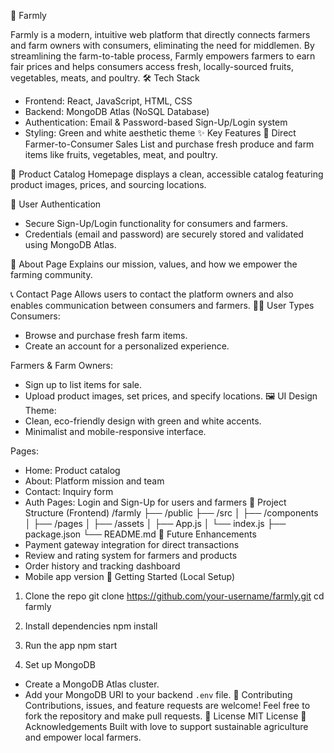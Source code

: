 
🌾 Farmly



Farmly is a modern, intuitive web platform that directly connects farmers and farm owners with consumers, eliminating the need for middlemen. By streamlining the farm-to-table process, Farmly empowers farmers to earn fair prices and helps consumers access fresh, locally-sourced fruits, vegetables, meats, and poultry.
🛠️ Tech Stack
- Frontend: React, JavaScript, HTML, CSS
- Backend: MongoDB Atlas (NoSQL Database)
- Authentication: Email & Password-based Sign-Up/Login system
- Styling: Green and white aesthetic theme
✨ Key Features
🌱 Direct Farmer-to-Consumer Sales
List and purchase fresh produce and farm items like fruits, vegetables, meat, and poultry.

📸 Product Catalog
Homepage displays a clean, accessible catalog featuring product images, prices, and sourcing locations.

🔐 User Authentication
- Secure Sign-Up/Login functionality for consumers and farmers.
- Credentials (email and password) are securely stored and validated using MongoDB Atlas.

📃 About Page
Explains our mission, values, and how we empower the farming community.

📞 Contact Page
Allows users to contact the platform owners and also enables communication between consumers and farmers.
🧑‍🌾 User Types
Consumers:
- Browse and purchase fresh farm items.
- Create an account for a personalized experience.

Farmers & Farm Owners:
- Sign up to list items for sale.
- Upload product images, set prices, and specify locations.
🖼️ UI Design
Theme:
- Clean, eco-friendly design with green and white accents.
- Minimalist and mobile-responsive interface.

Pages:
- Home: Product catalog
- About: Platform mission and team
- Contact: Inquiry form
- Auth Pages: Login and Sign-Up for users and farmers
📂 Project Structure (Frontend)
/farmly
├── /public
├── /src
│   ├── /components
│   ├── /pages
│   ├── /assets
│   ├── App.js
│   └── index.js
├── package.json
└── README.md
🧪 Future Enhancements
- Payment gateway integration for direct transactions
- Review and rating system for farmers and products
- Order history and tracking dashboard
- Mobile app version
🚀 Getting Started (Local Setup)
1. Clone the repo
   git clone https://github.com/your-username/farmly.git
   cd farmly

2. Install dependencies
   npm install

3. Run the app
   npm start

4. Set up MongoDB
- Create a MongoDB Atlas cluster.
- Add your MongoDB URI to your backend `.env` file.
🤝 Contributing
Contributions, issues, and feature requests are welcome!
Feel free to fork the repository and make pull requests.
📄 License
MIT License
🙌 Acknowledgements
Built with love to support sustainable agriculture and empower local farmers.
